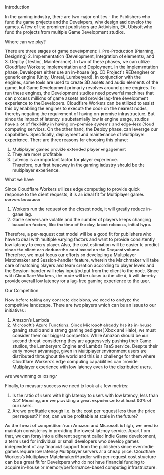 Introduction

In the gaming industry, there are two major entities - the Publishers who fund the game projects and the Developers, who design and develop the games. A few of the prominent publishers are Activision, EA, Ubisoft who fund the projects from multiple Game Development studios. 


Where can we play?

There are three stages of game development: 1. Pre-Production (Planning, Designing) 2. Implementation (Development, Integration of elements), and 3. Deploy (Testing, Maintenance). In two of these phases, we can utilize Cloudflare Workers; Implementation and Deployment. In the Implementation phase, Developers either use an in-house (eg. CD Project's REDengine) or generic engine (Unity, Unreal, Lumberyard). In conjunction with the engines, some tools are used to create 3D assets and audio elements of the game, but Game Development primarily revolves around game engines. To run these engines, the Development studios need powerful machines that can process millions of game assets and provide lag-free development experience to the Developers. Cloudflare Workers can be utilized to assist this by enabling the engines to execute the code on the nearest nodes, thereby negating the requirement of having on-premise infrastructure. But since the impact of latency is substantially low in engine usage, studios have a lot of flexibility in having on-premise systems and edge-less Cloud computing services. On the other hand, the Deploy phase, can leverage our capabilities. Specifically, deployment and maintenance of Multiplayer experience. There are three reasons for choosing this phase:
1) Multiplayer games provide extended player engagement 
2) They are more profitable 
3) Latency is an important factor for player experience.  
Therefore, our first headway in the gaming industry should be the multiplayer experience. 


What we have

Since Cloudflare Workers utilizes edge computing to provide quick response to the client requests, it is an ideal fit for Multiplayer games servers because:
1) Workers run the request on the closest node, it will greatly reduce in-game lag. 
2) Game servers are volatile and the number of players keeps changing based on factors, like the time of the day, latest releases, initial hype. 

Therefore, a per-request cost model will be a good fit for publishers who have to deal with multiple varying factors and want to provide consistently low latency to every player. Also, the cost estimation will be easier to predict since the client can deduce the cost based on the Request volume. Therefore, we must focus our efforts on developing a Multiplayer Matchmaker and Session-handler feature, wherein the Matchmaker will take care of matching players and team creation according to player levels and the Session-handler will relay input/output from the client to the node. Since with Cloudflare Workers, the node will be closer to the client, it will thereby provide overall low latency for a lag-free gaming experience to the user.


Our Competition

Now before taking any concrete decisions, we need to analyze the competitive landscape. There are two players which can be an issue to our initiatives :
1) Amazon’s Lambda 
2) Microsoft’s Azure Functions. 
Since Microsoft already has its in-house gaming studio and a strong gaming pedigree( Xbox and Halo), we must consider them our biggest competitor. While Amazon should be our second threat, considering they are aggressively pushing their Game studios, the Lumberyard Engine and Lambda FaaS service. Despite their early mover advantage, given in Multiplayer environment users are distributed throughout the world and this is a challenge for them where Cloudflare Workers’s edge computing capabilities can provide Multiplayer experience with low latency even to the distributed users.


Are we winning or losing? 

Finally, to measure success we need to look at a few metrics: 
1.	Is the ratio of users with high latency to users with low latency, less than 0.5? Meaning, are we providing a great experience to at least 66% of our users. 
2.	Are we profitable enough i.e. is the cost per request less than the price per request? If not, can we be profitable at scale in the future? 

As the threat of competition from Amazon and Microsoft is high, we need to maintain consistency in providing the lowest latency service. Apart from that, we can foray into a different segment called Indie Game development, a term used for individual or small developers who develop games independent of any financial support from the publishers since even Indie games require low latency Multiplayer servers at a cheap price. Cloudflare Workers’s Multiplayer Matchmaker/Handler with per-request cost structure can be a great fit for Developers who do not have financial funding to acquire in-house or memory/performance-based computing infrastructure.



